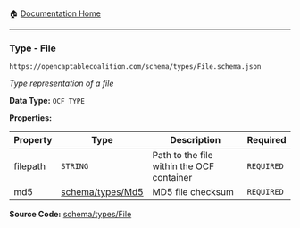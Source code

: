 :house: [Documentation Home](/README.md)

---

### Type - File

`https://opencaptablecoalition.com/schema/types/File.schema.json`

_Type representation of a file_

**Data Type:** `OCF TYPE`

**Properties:**

| Property | Type                                          | Description                               | Required   |
| -------- | --------------------------------------------- | ----------------------------------------- | ---------- |
| filepath | `STRING`                                      | Path to the file within the OCF container | `REQUIRED` |
| md5      | [schema/types/Md5](/docs/schema/types/Md5.md) | MD5 file checksum                         | `REQUIRED` |

**Source Code:** [schema/types/File](/schema/types/File.schema.json)
